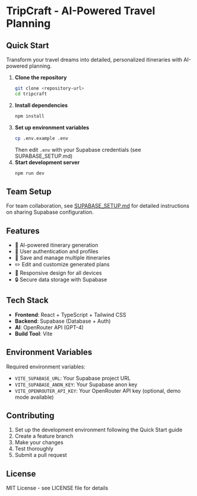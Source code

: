 # TripCraft - AI-Powered Travel Planning

## Quick Start
Transform your travel dreams into detailed, personalized itineraries with AI-powered planning.
1. **Clone the repository**
   ```bash
   git clone <repository-url>
   cd tripcraft
   ```
2. **Install dependencies**
   ```bash
   npm install
   ```
3. **Set up environment variables**
   ```bash
   cp .env.example .env
   ```
   Then edit `.env` with your Supabase credentials (see SUPABASE_SETUP.md)
4. **Start development server**
   ```bash
   npm run dev
   ```
## Team Setup
For team collaboration, see [SUPABASE_SETUP.md](./SUPABASE_SETUP.md) for detailed instructions on sharing Supabase configuration.
## Features
- 🤖 AI-powered itinerary generation
- 👤 User authentication and profiles
- 💾 Save and manage multiple itineraries
- ✏️ Edit and customize generated plans
- 📱 Responsive design for all devices
- 🔒 Secure data storage with Supabase
## Tech Stack
- **Frontend**: React + TypeScript + Tailwind CSS
- **Backend**: Supabase (Database + Auth)
- **AI**: OpenRouter API (GPT-4)
- **Build Tool**: Vite
## Environment Variables
Required environment variables:
- `VITE_SUPABASE_URL`: Your Supabase project URL
- `VITE_SUPABASE_ANON_KEY`: Your Supabase anon key
- `VITE_OPENROUTER_API_KEY`: Your OpenRouter API key (optional, demo mode available)
## Contributing
1. Set up the development environment following the Quick Start guide
2. Create a feature branch
3. Make your changes
4. Test thoroughly
5. Submit a pull request
## License
MIT License - see LICENSE file for details